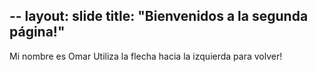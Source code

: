 --
layout: slide
title: "Bienvenidos a la segunda página!"
--
Mi nombre es Omar
Utiliza la flecha hacia la izquierda para volver!
